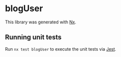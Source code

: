 # blogUser

This library was generated with [Nx](https://nx.dev).

## Running unit tests

Run `nx test blogUser` to execute the unit tests via [Jest](https://jestjs.io).
